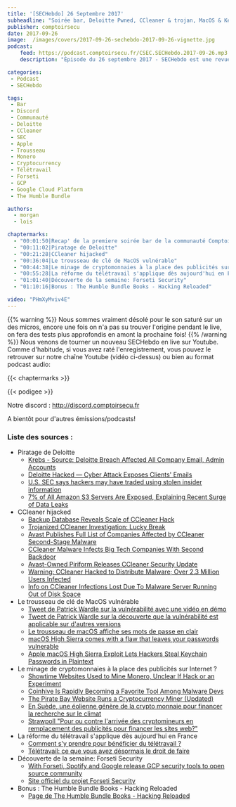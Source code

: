 ```yaml
---
title: '[SECHebdo] 26 Septembre 2017'
subheadline: "Soirée bar, Deloitte Pwned, CCleaner & trojan, MacOS & Keychain, Minage Monero CoinHive, Télétravail, Forseti, Humble Bundle Books, etc."
publisher: comptoirsecu
date: 2017-09-26
image:  /images/covers/2017-09-26-sechebdo-2017-09-26-vignette.jpg
podcast:
    feed: https://podcast.comptoirsecu.fr/CSEC.SECHebdo.2017-09-26.mp3
    description: "Épisode du 26 septembre 2017 - SECHebdo est une revue de l'actualité cybersécurité réalisé en live sur Youtube, généralement le mardi soir."

categories:
 - Podcast
 - SECHebdo

tags:
 - Bar
 - Discord
 - Communauté
 - Deloitte
 - CCleaner
 - SEC
 - Apple
 - Trousseau
 - Monero
 - Cryptocurrency
 - Télétravail
 - Forseti
 - GCP
 - Google Cloud Platform
 - The Humble Bundle

authors:
  - morgan
  - lois

chaptermarks:
  - "00:01:50|Recap' de la premiere soirée bar de la communauté ComptoirSecu du Discord"
  - "00:11:02|Piratage de Deloitte"
  - "00:21:28|CCleaner hijacked"
  - "00:36:04|Le trousseau de clé de MacOS vulnérable"
  - "00:44:38|Le minage de cryptomonnaies à la place des publicités sur Internet ?"
  - "00:55:28|La réforme du télétravail s'applique dès aujourd'hui en France"
  - "01:01:40|Découverte de la semaine: Forseti Security"
  - "01:10:16|Bonus : The Humble Bundle Books - Hacking Reloaded"

video: "PHmXyMviv4E"
---
```

{{% warning %}}
Nous sommes vraiment désolé pour le son saturé sur un des micros, encore une fois on n'a pas su trouver l'origine pendant le live, on fera des tests plus approfondis en amont la prochaine fois!﻿
{{% /warning %}}
Nous venons de tourner un nouveau SECHebdo en live sur Youtube. Comme d'habitude, si vous avez raté l'enregistrement, vous pouvez le retrouver sur notre chaîne Youtube (vidéo ci-dessus) ou bien au format podcast audio:

{{< chaptermarks >}}

{{< podigee >}}

Notre discord : <http://discord.comptoirsecu.fr>

A bientôt pour d'autres émissions/podcasts!

### Liste des sources :

* Piratage de Deloitte
    * [Krebs - Source: Deloitte Breach Affected All Company Email, Admin Accounts](https://krebsonsecurity.com/2017/09/source-deloitte-breach-affected-all-company-email-admin-accounts/)
    * [Deloitte Hacked — Cyber Attack Exposes Clients' Emails](http://thehackernews.com/2017/09/deloitte-hack.html)
    * [U.S. SEC says hackers may have traded using stolen insider information](https://www.reuters.com/article/legal-us-sec-intrusion/u-s-sec-says-hackers-may-have-traded-using-stolen-insider-information-idUSKCN1BW1K0)
    * [7% of All Amazon S3 Servers Are Exposed, Explaining Recent Surge of Data Leaks](https://www.bleepingcomputer.com/news/security/7-percent-of-all-amazon-s3-servers-are-exposed-explaining-recent-surge-of-data-leaks/)
* CCleaner hijacked
    * [Backup Database Reveals Scale of CCleaner Hack](http://www.securityweek.com/backup-database-reveals-scale-ccleaner-hack)
    * [Trojanized CCleaner Investigation: Lucky Break](https://www.bankinfosecurity.com/researchers-get-lucky-break-in-ccleaner-malware-investigation-a-10332)
    * [Avast Publishes Full List of Companies Affected by CCleaner Second-Stage Malware](https://www.bleepingcomputer.com/news/security/avast-publishes-full-list-of-companies-affected-by-ccleaner-second-stage-malware/)
    * [CCleaner Malware Infects Big Tech Companies With Second Backdoor](https://amp.thehackernews.com/thn/2017/09/ccleaner-malware-hacking.html)
    * [Avast-Owned Piriform Releases CCleaner Security Update](https://www.darkreading.com/attacks-breaches/avast-owned-piriform-releases-ccleaner-security-update/d/d-id/1329923)
    * [Warning: CCleaner Hacked to Distribute Malware; Over 2.3 Million Users Infected](https://amp.thehackernews.com/thn/2017/09/ccleaner-hacked-malware.html)
    * [Info on CCleaner Infections Lost Due To Malware Server Running Out of Disk Space](https://www.bleepingcomputer.com/news/security/info-on-ccleaner-infections-lost-due-to-malware-server-running-out-of-disk-space/)
* Le trousseau de clé de MacOS vulnérable
    * [Tweet de Patrick Wardle sur la vulnérabilité avec une vidéo en démo](https://twitter.com/patrickwardle/status/912254053849079808)
    * [Tweet de Patrick Wardle sur la découverte que la vulnérabilité est applicable sur d'autres versions](https://twitter.com/patrickwardle/status/912392633909047296)
    * [Le trousseau de macOS affiche ses mots de passe en clair](https://www.macg.co/os-x/2017/09/le-trousseau-de-macos-affiche-ses-mots-de-passe-en-clair-99847)
    * [macOS High Sierra comes with a flaw that leaves your passwords vulnerable](http://www.techrepublic.com/article/macos-high-sierra-comes-with-a-flaw-that-leaves-your-passwords-vulnerable/)
    * [Apple macOS High Sierra Exploit Lets Hackers Steal Keychain Passwords in Plaintext](http://thehackernews.com/2017/09/macos-high-sierra-keychain.html)
* Le minage de cryptomonnaies à la place des publicités sur Internet ?
    * [Showtime Websites Used to Mine Monero, Unclear If Hack or an Experiment](https://www.bleepingcomputer.com/news/security/showtime-websites-used-to-mine-monero-unclear-if-hack-or-an-experiment/)
    * [Coinhive Is Rapidly Becoming a Favorite Tool Among Malware Devs](https://www.bleepingcomputer.com/news/security/coinhive-is-rapidly-becoming-a-favorite-tool-among-malware-devs/)
    * [The Pirate Bay Website Runs a Cryptocurrency Miner (Updated)](https://torrentfreak.com/the-pirate-bay-website-runs-a-cryptocurrency-miner-170916/)
    * [En Suède, une éolienne génère de la crypto monnaie pour financer la recherche sur le climat](http://www.numerama.com/sciences/292248-en-suede-une-eolienne-genere-de-la-crypto-monnaie-pour-financer-la-recherche-sur-le-climat.html)
    * [Strawpoll "Pour ou contre l'arrivée des cryptomineurs en remplacement des publicités pour financer les sites web?"](http://www.strawpoll.me/14017394/r)
* La réforme du télétravail s'applique dès aujourd'hui en France
    * [Comment s'y prendre pour bénéficier du télétravail ?](http://www.lci.fr/conso-argent/comment-s-y-prendre-pour-beneficier-du-teletravail-demande-refus-patron-ordonnances-macron-reforme-du-code-du-travail-2065466.html)
    * [Télétravail: ce que vous avez désormais le droit de faire](http://www.bfmtv.com/sante/teletravail-ce-que-vous-avez-desormais-le-droit-de-faire-1261268.html)
* Découverte de la semaine: Forseti Security
    * [With Forseti, Spotify and Google release GCP security tools to open source community](https://cloudplatform.googleblog.com/2017/09/with-Forseti-Spotify-and-Google-release-GCP-security-tools-to-open-source-community15.html)
    * [Site officiel du projet Forseti Security](http://forsetisecurity.org/)
* Bonus : The Humble Bundle Books - Hacking Reloaded
    * [Page de The Humble Bundle Books - Hacking Reloaded](https://www.humblebundle.com/books/hacking-reloaded-books)

